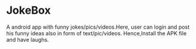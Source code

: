 # JokeBox
A android app with funny jokes/pics/videos.Here, user can login and post his funny ideas also in form of text/pic/videos.
Hence,Install the APK file and have laughs.
